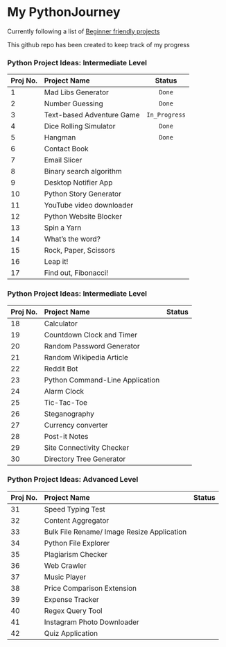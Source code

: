 # My PythonJourney


Currently following a list of [Beginner friendly projects](https://www.upgrad.com/blog/python-projects-ideas-topics-beginners/#You_can_also_enrol_yourself_for_Free_Python_Certification_Course)




This github repo has been created to keep track of my progress

### Python Project Ideas: Intermediate Level

| Proj No.      | Project Name                      | Status          |
| ------------- |:----------------------------------|:---------------:|
| 1             | Mad Libs Generator                |`Done`           |
| 2             | Number Guessing                   |`Done`           |
| 3             | Text-based Adventure Game         |`In_Progress`    |
| 4             | Dice Rolling Simulator            |`Done`           |
| 5             | Hangman                           |`Done`           |
| 6             | Contact Book                      |                 |
| 7             | Email Slicer                      |                 |
| 8             | Binary search algorithm           |                 |
| 9             | Desktop Notifier App              |                 |
| 10            | Python Story Generator            |                 |
| 11            | YouTube video downloader          |                 |
| 12            | Python Website Blocker            |                 |
| 13            | Spin a Yarn                       |                 |
| 14            | What’s the word?                  |                 |
| 15            | Rock, Paper, Scissors             |                 |
| 16            | Leap it!                          |                 |
| 17            | Find out, Fibonacci!              |                 |


### Python Project Ideas: Intermediate Level

| Proj No.       | Project Name                      | Status          |
| ---------------|:----------------------------------|:---------------:|
| 18             | Calculator                        |                 |
| 19             | Countdown Clock and Timer         |                 |
| 20             | Random Password Generator         |                 |
| 21             | Random Wikipedia Article          |                 |
| 22             | Reddit Bot                        |                 |
| 23             | Python Command-Line Application   |                 |
| 24             | Alarm Clock                       |                 |
| 25             | Tic-Tac-Toe                       |                 |
| 26             | Steganography                     |                 |
| 27             | Currency converter                |                 |
| 28             | Post-it Notes                     |                 |
| 29             | Site Connectivity Checker         |                 |
| 30             | Directory Tree Generator          |                 |



    
### Python Project Ideas: Advanced Level

| Proj No.       | Project Name                                    | Status          |
| ---------------|:------------------------------------------------|:---------------:|
| 31             | Speed Typing Test                               |                 |
| 32             | Content Aggregator                              |                 |
| 33             | Bulk File Rename/ Image Resize Application      |                 |
| 34             | Python File Explorer                            |                 |
| 35             | Plagiarism Checker                              |                 |
| 36             | Web Crawler                                     |                 |
| 37             | Music Player                                    |                 |
| 38             | Price Comparison Extension                      |                 |
| 39             | Expense Tracker                                 |                 |
| 40             | Regex Query Tool                                |                 |
| 41             | Instagram Photo Downloader                      |                 |
| 42             | Quiz Application                                |                 |

  
